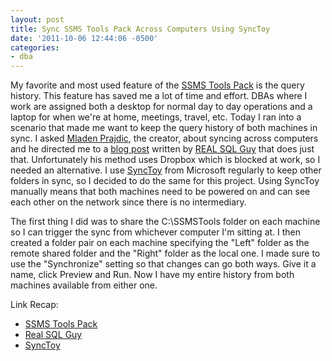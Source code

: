 ```yaml
---
layout: post
title: Sync SSMS Tools Pack Across Computers Using SyncToy
date: '2011-10-06 12:44:06 -0500'
categories:
- dba
---
```

<p>My favorite and most used feature of the <a href="http://www.ssmstoolspack.com/">SSMS Tools Pack</a> is the query history. This feature has saved me a lot of time and effort. DBAs where I work are assigned both a desktop for normal day to day operations and a laptop for when we're at home, meetings, travel, etc. Today I ran into a scenario that made me want to keep the query history of both machines in sync. I asked&nbsp;<a href="http://twitter.com/#!/MladenPrajdic">Mladen Prajdic</a>, the creator, about syncing across computers and he directed me to a <a href="http://www.real-sql-guy.com/2011/10/wonder-twin-powers-activate.html">blog post</a> written by <a href="https://twitter.com/#!/RealSQLGuy">REAL SQL Guy</a> that does just that. Unfortunately his method uses Dropbox which is blocked at work, so I needed an alternative. I use <a href="https://www.microsoft.com/download/en/details.aspx?id=15155">SyncToy</a> from Microsoft regularly to keep other folders in sync, so I decided to do the same for this project. Using SyncToy manually means that both machines need to be powered on and can see each other on the network since there is no intermediary.</p>
<p>The first thing I did was to share the C:\SSMSTools folder on each machine so I can trigger the sync from whichever computer I'm sitting at. I then created a folder pair on each machine specifying the "Left" folder as the remote shared folder and the "Right" folder as the local one. I made sure to use the "Synchronize" setting so that changes can go both ways. Give it a name, click Preview and Run. Now I have my entire history from both machines available from either one.</p>
<p>Link Recap:</p>
<ul>
<li><a href="http://www.ssmstoolspack.com/">SSMS Tools Pack</a></li>
<li><a href="http://www.real-sql-guy.com/2011/10/wonder-twin-powers-activate.html">Real SQL Guy</a></li>
<li><a href="https://www.microsoft.com/download/en/details.aspx?id=15155">SyncToy</a></li>
</ul>
